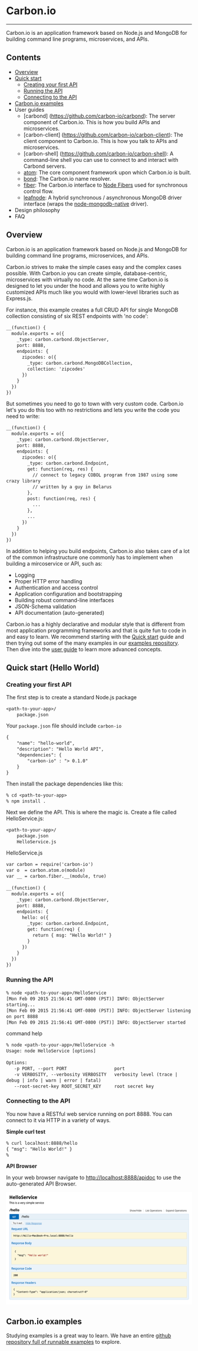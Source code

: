 Carbon.io
==========
***

Carbon.io is an application framework based on Node.js and MongoDB for building command line programs, microservices, and APIs.

Contents
-------

* [Overview](#overview)
* [Quick start](doc/GettingStarted.md)
  * [Creating your first API](doc/GettingStarted.md#creating-the-api)
  * [Running the API](doc/GettingStarted.md#running-the-api)
  * [Connecting to the API](doc/GettingStarted.md#connecting-to-the-api)
* [Carbon.io examples](https://github.com/carbon-io/examples)
* User guides
  * [carbond] (https://github.com/carbon-io/carbond): The server component of Carbon.io. This is how you build APIs and microservices.
  * [carbon-client] (https://github.com/carbon-io/carbon-client): The client component to Carbon.io. This is how you talk to APIs and microservices.
  * [carbon-shell] (https://github.com/carbon-io/carbon-shell): A command-line shell you can use to connect to and interact with Carbond servers.
  * [atom](https://github.com/carbon-io/atom): The core component framework upon which Carbon.io is built.
  * [bond](https://github.com/carbon-io/bond): The Carbon.io name resolver.
  * [fiber](https://github.com/carbon-io/fiber): The Carbon.io interface to [Node Fibers](https://github.com/laverdet/node-fibers) used for synchronous control flow. 
  * [leafnode](https://github.com/carbon-io/leafnode): A hybrid synchronous / asynchronous MongoDB driver interface (wraps the [node-mongodb-native](https://github.com/mongodb/node-mongodb-native) driver). 
* Design philosophy
* FAQ
 
Overview
----------

Carbon.io is an application framework based on Node.js and MongoDB for building command line programs, microservices, and APIs.

Carbon.io strives to make the simple cases easy and the complex cases possible. With Carbon.io you can create simple, database-centric, microservices with virtually no code. At the same time Carbon.io is designed to let you under the hood and allows you to write highly customized APIs much like you would with lower-level libraries such as Express.js. 

For instance, this example creates a full CRUD API for single MongoDB collection consisting of six REST endpoints with 'no code': 
```node
__(function() {
  module.exports = o({
    _type: carbon.carbond.ObjectServer,
    port: 8888,
    endpoints: {
      zipcodes: o({
        _type: carbon.carbond.MongoDBCollection,
        collection: 'zipcodes'
      })
    }
  })
})
```

But sometimes you need to go to town with very custom code. Carbon.io let's you do this too with no restrictions and lets you write the code you need to write:

```node
__(function() {
  module.exports = o({
    _type: carbon.carbond.ObjectServer,
    port: 8888,
    endpoints: {
      zipcodes: o({
        _type: carbon.carbond.Endpoint,
        get: function(req, res) {
          // connect to legacy COBOL program from 1987 using some crazy library
          // written by a guy in Belarus 
        },
        post: function(req, res) {
          ...
        },
        ...
      })
    }
  })
})
```

In addition to helping you build endpoints, Carbon.io also takes care of a lot of the common infrastructure one commonly has to implement when building a mircoservice or API, such as:

* Logging
* Proper HTTP error handling
* Authentication and access control
* Application configuration and bootstrapping
* Building robust command-line interfaces
* JSON-Schema validation
* API documentation (auto-generated)

Carbon.io has a highly declarative and modular style that is different from most application programming frameworks and that is quite fun to code in and easy to learn. We recommend starting with the [Quick start](doc/GettingStarted.md) guide and then trying out some of the many examples in our [examples repository](https://github.com/carbon-io/examples). Then dive into the [user guide]() to learn more advanced concepts.

Quick start (Hello World)
----------

### Creating your first API

The first step is to create a standard Node.js package

```
<path-to-your-app>/
    package.json
```

Your ```package.json``` file should include ```carbon-io```

```node
{
    "name": "hello-world",
    "description": "Hello World API",
    "dependencies": {
        "carbon-io" : "> 0.1.0"
    }
}
```

Then install the package dependencies like this:

```console
% cd <path-to-your-app>
% npm install .
```

Next we define the API. This is where the magic is. Create a file called HelloService.js:

```
<path-to-your-app>/
    package.json
    HelloService.js
```

HelloService.js
```node
var carbon = require('carbon-io')
var o  = carbon.atom.o(module)
var __ = carbon.fiber.__(module, true)

__(function() {
  module.exports = o({
    _type: carbon.carbond.ObjectServer,
    port: 8888,
    endpoints: {
      hello: o({
        _type: carbon.carbond.Endpoint,
        get: function(req) {
          return { msg: "Hello World!" }
        }
      })
    }
  })
})
```

### Running the API

```console
% node <path-to-your-app>/HelloService
[Mon Feb 09 2015 21:56:41 GMT-0800 (PST)] INFO: ObjectServer starting...
[Mon Feb 09 2015 21:56:41 GMT-0800 (PST)] INFO: ObjectServer listening on port 8888
[Mon Feb 09 2015 21:56:41 GMT-0800 (PST)] INFO: ObjectServer started
```

command help
```console
% node <path-to-your-app>/HelloService -h
Usage: node HelloService [options]

Options:
   -p PORT, --port PORT                  port
   -v VERBOSITY, --verbosity VERBOSITY   verbosity level (trace | debug | info | warn | error | fatal)
   --root-secret-key ROOT_SECRET_KEY     root secret key
```
### Connecting to the API

You now have a RESTful web service running on port 8888. You can connect to it via HTTP in a variety of ways. 

**Simple curl test**

```console
% curl localhost:8888/hello
{ "msg": "Hello World!" }
%
```

**API Browser**

In your web browser navigate to [http://localhost:8888/apidoc](http://localhost:8888/apidoc) to use the auto-generated API Browser. 

![HelloService](doc/hello-service.png)

Carbon.io examples
----------

Studying examples is a great way to learn. We have an entire [github repository full of runnable examples](https://github.com/carbon-io/examples) to explore. 

